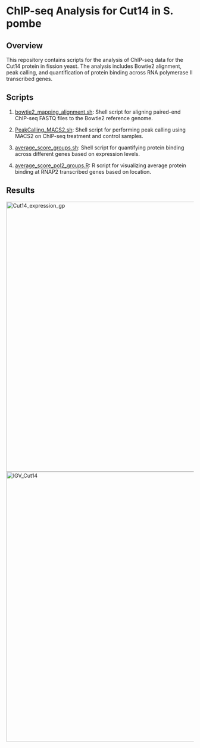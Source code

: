 # ChIP-seq Analysis for Cut14 in S. pombe

## Overview

This repository contains scripts for the analysis of ChIP-seq data for the Cut14 protein in fission yeast. The analysis includes Bowtie2 alignment, peak calling, and quantification of protein binding across RNA polymerase II transcribed genes.

## Scripts

1. [bowtie2_mapping_alignment.sh](ChIPseq_analysis/bowtie2_mapping_alignment.sh): Shell script for aligning paired-end ChIP-seq FASTQ files to the Bowtie2 reference genome.

2. [PeakCalling_MACS2.sh](ChIPseq_analysis/PeakCalling_MACS2.sh): Shell script for performing peak calling using MACS2 on ChIP-seq treatment and control samples.

3. [average_score_groups.sh](ChIPseq_analysis/average_score_groups.sh): Shell script for quantifying protein binding across different genes based on expression levels.

4. [average_score_pol2_groups.R](ChIPseq_analysis/average_score_pol2_groups.R): R script for visualizing average protein binding at RNAP2 transcribed genes based on location.

## Results

<img width="726" alt="Cut14_expression_gp" src="https://github.com/peterweisel/ChIPseq_analysis/assets/116852337/6c0bd64e-1871-4fc7-bef8-49ab240c0b70">

<img width="726" alt="IGV_Cut14" src="https://github.com/peterweisel/ChIPseq_analysis/assets/116852337/74cb3469-5a85-4d35-aa9b-b5682c8856f5">

